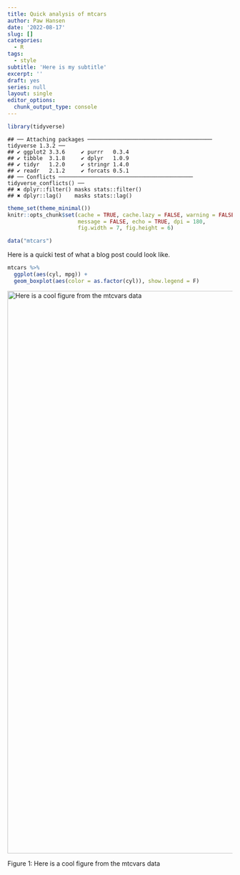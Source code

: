 ```yaml
---
title: Quick analysis of mtcars
author: Paw Hansen
date: '2022-08-17'
slug: []
categories:
  - R
tags:
  - style
subtitle: 'Here is my subtitle'
excerpt: ''
draft: yes
series: null
layout: single
editor_options: 
  chunk_output_type: console
---
```



```r
library(tidyverse)
```

```
## ── Attaching packages ─────────────────────────────────────── tidyverse 1.3.2 ──
## ✔ ggplot2 3.3.6     ✔ purrr   0.3.4
## ✔ tibble  3.1.8     ✔ dplyr   1.0.9
## ✔ tidyr   1.2.0     ✔ stringr 1.4.0
## ✔ readr   2.1.2     ✔ forcats 0.5.1
## ── Conflicts ────────────────────────────────────────── tidyverse_conflicts() ──
## ✖ dplyr::filter() masks stats::filter()
## ✖ dplyr::lag()    masks stats::lag()
```

```r
theme_set(theme_minimal())
knitr::opts_chunk$set(cache = TRUE, cache.lazy = FALSE, warning = FALSE, 
                      message = FALSE, echo = TRUE, dpi = 180,
                      fig.width = 7, fig.height = 6)

data("mtcars")
```

Here is a quicki test of what a blog post could look like. 


```r
mtcars %>% 
  ggplot(aes(cyl, mpg)) + 
  geom_boxplot(aes(color = as.factor(cyl)), show.legend = F)
```

<div class="figure">
<img src="{{< blogdown/postref >}}index_files/figure-html/unnamed-chunk-2-1.png" alt="Here is a cool figure from the mtcvars data" width="1260" />
<p class="caption">Figure 1: Here is a cool figure from the mtcvars data</p>
</div>

